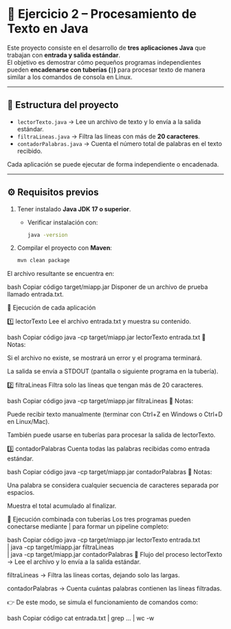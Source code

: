# 📘 Ejercicio 2 – Procesamiento de Texto en Java

Este proyecto consiste en el desarrollo de **tres aplicaciones Java** que trabajan con **entrada y salida estándar**.  
El objetivo es demostrar cómo pequeños programas independientes pueden **encadenarse con tuberías (`|`)** para procesar texto de manera similar a los comandos de consola en Linux.

---

## 📂 Estructura del proyecto

- `lectorTexto.java` → Lee un archivo de texto y lo envía a la salida estándar.  
- `filtraLineas.java` → Filtra las líneas con más de **20 caracteres**.  
- `contadorPalabras.java` → Cuenta el número total de palabras en el texto recibido.  

Cada aplicación se puede ejecutar de forma independiente o encadenada.

---

## ⚙️ Requisitos previos

1. Tener instalado **Java JDK 17 o superior**.  
   - Verificar instalación con:
     ```bash
     java -version
     ```

2. Compilar el proyecto con **Maven**:
   ```bash
   mvn clean package
El archivo resultante se encuentra en:

bash
Copiar código
target/miapp.jar
Disponer de un archivo de prueba llamado entrada.txt.

🚀 Ejecución de cada aplicación

1️⃣ lectorTexto
Lee el archivo entrada.txt y muestra su contenido.

bash
Copiar código
java -cp target/miapp.jar lectorTexto entrada.txt
📌 Notas:

Si el archivo no existe, se mostrará un error y el programa terminará.

La salida se envía a STDOUT (pantalla o siguiente programa en la tubería).

2️⃣ filtraLineas
Filtra solo las líneas que tengan más de 20 caracteres.

bash
Copiar código
java -cp target/miapp.jar filtraLineas
📌 Notas:

Puede recibir texto manualmente (terminar con Ctrl+Z en Windows o Ctrl+D en Linux/Mac).

También puede usarse en tuberías para procesar la salida de lectorTexto.

3️⃣ contadorPalabras
Cuenta todas las palabras recibidas como entrada estándar.

bash
Copiar código
java -cp target/miapp.jar contadorPalabras
📌 Notas:

Una palabra se considera cualquier secuencia de caracteres separada por espacios.

Muestra el total acumulado al finalizar.

🔗 Ejecución combinada con tuberías
Los tres programas pueden conectarse mediante | para formar un pipeline completo:

bash
Copiar código
java -cp target/miapp.jar lectorTexto entrada.txt \
| java -cp target/miapp.jar filtraLineas \
| java -cp target/miapp.jar contadorPalabras
🔄 Flujo del proceso
lectorTexto → Lee el archivo y lo envía a la salida estándar.

filtraLineas → Filtra las líneas cortas, dejando solo las largas.

contadorPalabras → Cuenta cuántas palabras contienen las líneas filtradas.

👉 De este modo, se simula el funcionamiento de comandos como:

bash
Copiar código
cat entrada.txt | grep ... | wc -w
